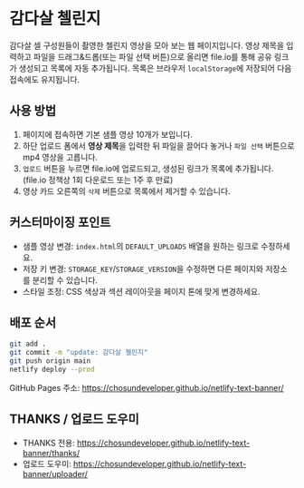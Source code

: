 # 감다살 첼린지

감다살 셀 구성원들이 촬영한 첼린지 영상을 모아 보는 웹 페이지입니다. 영상 제목을 입력하고 파일을 드래그&드롭(또는 파일 선택 버튼)으로 올리면 file.io를 통해 공유 링크가 생성되고 목록에 자동 추가됩니다. 목록은 브라우저 `localStorage`에 저장되어 다음 접속에도 유지됩니다.

## 사용 방법
1. 페이지에 접속하면 기본 샘플 영상 10개가 보입니다.
2. 하단 업로드 폼에서 **영상 제목**을 입력한 뒤 파일을 끌어다 놓거나 `파일 선택` 버튼으로 mp4 영상을 고릅니다.
3. `업로드` 버튼을 누르면 file.io에 업로드되고, 생성된 링크가 목록에 추가됩니다. (file.io 정책상 1회 다운로드 또는 1주 후 만료)
4. 영상 카드 오른쪽의 `삭제` 버튼으로 목록에서 제거할 수 있습니다.

## 커스터마이징 포인트
- 샘플 영상 변경: `index.html`의 `DEFAULT_UPLOADS` 배열을 원하는 링크로 수정하세요.
- 저장 키 변경: `STORAGE_KEY`/`STORAGE_VERSION`을 수정하면 다른 페이지와 저장소를 분리할 수 있습니다.
- 스타일 조정: CSS 색상과 섹션 레이아웃을 페이지 톤에 맞게 변경하세요.

## 배포 순서
```bash
git add .
git commit -m "update: 감다살 첼린지"
git push origin main
netlify deploy --prod
```

GitHub Pages 주소: https://chosundeveloper.github.io/netlify-text-banner/

## THANKS / 업로드 도우미
- THANKS 전용: https://chosundeveloper.github.io/netlify-text-banner/thanks/
- 업로드 도우미: https://chosundeveloper.github.io/netlify-text-banner/uploader/
